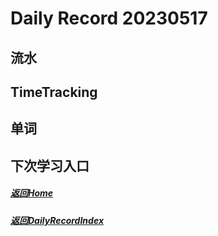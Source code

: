 
Daily Record 20230517
=====================

## 流水
  


## TimeTracking
  


## 单词
  


## 下次学习入口
  


##### [返回Home](../../../README.md)
  


##### [返回DailyRecordIndex](../index.md)
  

